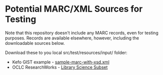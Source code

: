 # Potential MARC/XML Sources for Testing

Note that this repository doesn't include any MARC records, even for testing purposes. Records are
available elsewhere, however, including the downloadable sources below.

Download these to you local src/test/resources/input/ folder:

- Kefo GIST example - [sample-marc-with-xsd.xml](https://gist.github.com/kefo/796b39925e234fb6d912)
- OCLC ResearchWorks - [Library Science Subset](https://researchworks.oclc.org/researchdata/libsci/cdf.20160701.library_science.marcxml.xml.gz)